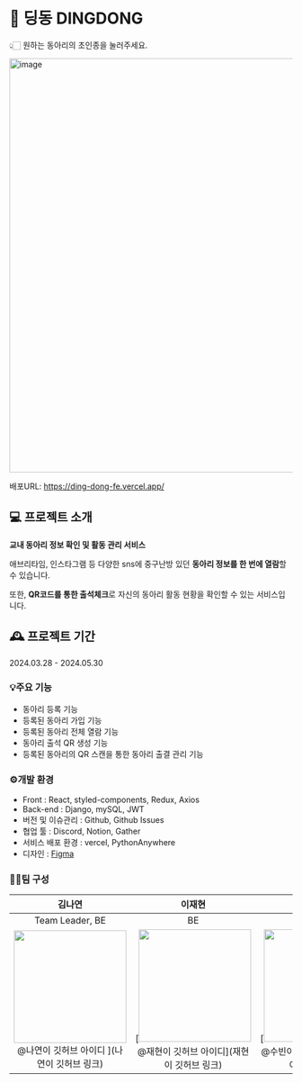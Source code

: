 # 🔔 딩동 DINGDONG
👆🏻 원하는 동아리의 초인종을 눌러주세요. 

<img width="736" alt="image" src="https://github.com/user-attachments/assets/9217c7c8-7cd1-465b-9ce7-83e581bcb768" />

배포URL: https://ding-dong-fe.vercel.app/
## 💻 프로젝트 소개 
**교내 동아리 정보 확인 및 활동 관리 서비스**

애브리타임, 인스타그램 등 다양한 sns에 중구난방 있던 **동아리 정보를 한 번에 열람**할 수 있습니다.

또한, **QR코드를 통한 출석체크**로 자신의 동아리 활동 현황을 확인할 수 있는 서비스입니다.
## 🕰️ 프로젝트 기간
2024.03.28 - 2024.05.30

### 💡주요 기능 
  - 동아리 등록 기능
  - 등록된 동아리 가입 기능
  - 등록된 동아리 전체 열람 기능
  - 동아리 출석 QR 생성 기능
  - 등록된 동아리의 QR 스캔을 통한 동아리 출결 관리 기능
### ⚙️개발 환경 
- Front :  React, styled-components, Redux, Axios
- Back-end : Django, mySQL, JWT
- 버전 및 이슈관리 : Github, Github Issues
- 협업 툴 : Discord, Notion, Gather
- 서비스 배포 환경 : vercel,  PythonAnywhere
- 디자인 : [Figma](https://www.figma.com/design/4w7b35efoDF54SNRfgpiLC/%EB%94%A9%EB%8F%99?t=cbksfSvmM11XHznK-0)
### 👫🏻팀 구성
<div align="center">

| **김나연** | **이재현** | **조수빈** | **김정주** | **이홍규** | **홍수지** |
| :------: |  :------: | :------: | :------: | :------: | :------: |
| Team Leader, BE |  BE | BE | FE | FF | FE |
| <img src="나연이사진" height=200 > <br/> @나연이 깃허브 아이디 ](나연이 깃허브 링크) |  [<img src="재현이 사진" height=200> <br/> @재현이 깃허브 아이디](재현이 깃허브 링크) | [<img src="수빈이사진" height=200> <br/> @수빈이 깃허브 아이디 ](수빈이 깃허브 링크) | [<img src="https://github.com/user-attachments/assets/103798ae-f186-4604-b473-76ce83f76f92" height=200 > <br/> @KimJJRoSY ](https://github.com/KimJJRoSY) | [<img src="홍규 사진" height=200> <br/> @홍규 깃허브 아이디](홍규 깃허브 링크 ) | [<img src="수지 사진" height=200> <br/> @수지 깃허브 아이디](수지 깃허브 링크) | 


<div align="left">


